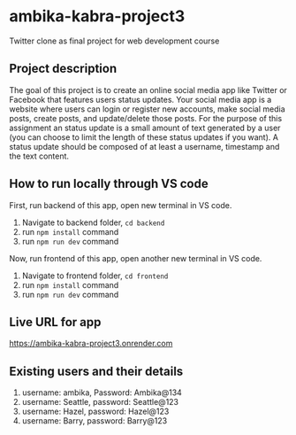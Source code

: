 # ambika-kabra-project3
Twitter clone as final project for web development course

## Project description
The goal of this project is to create an online social media app like Twitter or Facebook that features users status updates.  Your social media app is a website where users can login or register new accounts, make social media posts, create posts, and update/delete those posts.  For the purpose of this assignment an status update is a small amount of text generated by a user (you can choose to limit the length of these status updates if you want).  A status update should be composed of at least a username, timestamp and the text content.


## How to run locally through VS code
First, run backend of this app, open new terminal in VS code.
1. Navigate to backend folder, ```cd backend```
2. run ``` npm install ``` command
3. run ``` npm run dev ``` command

Now, run frontend of this app, open another new terminal in VS code.
1. Navigate to frontend folder, ```cd frontend```
2. run ``` npm install ``` command
3. run ``` npm run dev ``` command

## Live URL for app
https://ambika-kabra-project3.onrender.com

## Existing users and their details
1. username: ambika, Password: Ambika@134
2. username: Seattle, password: Seattle@123
3. username: Hazel, password: Hazel@123
4. username: Barry, password: Barry@123

